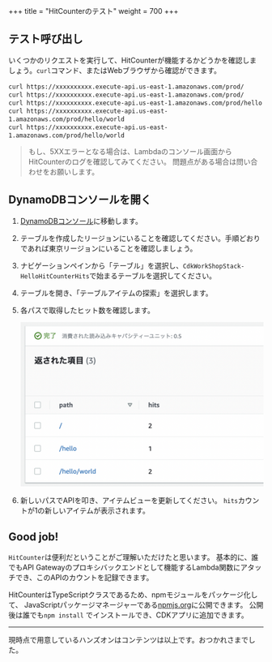 +++
title = "HitCounterのテスト"
weight = 700
+++

## テスト呼び出し

いくつかのリクエストを実行して、HitCounterが機能するかどうかを確認しましょう。`curl`コマンド、またはWebブラウザから確認ができます。

```
curl https://xxxxxxxxxx.execute-api.us-east-1.amazonaws.com/prod/
curl https://xxxxxxxxxx.execute-api.us-east-1.amazonaws.com/prod/
curl https://xxxxxxxxxx.execute-api.us-east-1.amazonaws.com/prod/hello
curl https://xxxxxxxxxx.execute-api.us-east-1.amazonaws.com/prod/hello/world
curl https://xxxxxxxxxx.execute-api.us-east-1.amazonaws.com/prod/hello/world
```

> もし、5XXエラーとなる場合は、Lambdaのコンソール画面からHitCounterのログを確認してみてください。
> 問題点がある場合は問い合わせをお願いします。

## DynamoDBコンソールを開く

1. [DynamoDBコンソール](https://console.aws.amazon.com/dynamodb/home)に移動します。
2. テーブルを作成したリージョンにいることを確認してください。手順どおりであれば東京リージョンにいることを確認しましょう。
3. ナビゲーションペインから「テーブル」を選択し、`CdkWorkShopStack-HelloHitCounterHits`で始まるテーブルを選択してください。
4. テーブルを開き、「テーブルアイテムの探索」を選択します。
5. 各パスで取得したヒット数を確認します。

    ![](./dynamo1.png)

6. 新しいパスでAPIを叩き、アイテムビューを更新してください。
   `hits`カウントが1の新しいアイテムが表示されます。

## Good job!

`HitCounter`は便利だということがご理解いただけたと思います。
基本的に、誰でもAPI Gatewayのプロキシバックエンドとして機能するLambda関数にアタッチでき、このAPIのカウントを記録できます。

HitCounterはTypeScriptクラスであるため、npmモジュールをパッケージ化して、
JavaScriptパッケージマネージャーである[npmjs.org](http://npmjs.org/)に公開できます。
公開後は誰でも`npm install` でインストールでき、CDKアプリに追加できます。

-----

現時点で用意しているハンズオンはコンテンツは以上です。おつかれさまでした。
